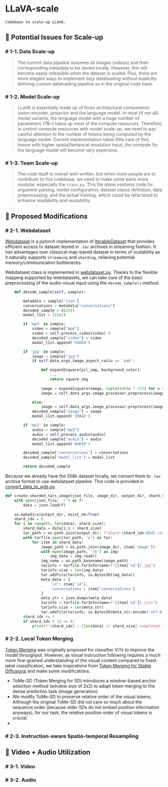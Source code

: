 # LLaVA-scale

`Codebase to scale-up LLaVA.`

## 🎯 Potential Issues for Scale-up

### \# 1-1. Data Scale-up

> The current data pipeline assumes all images (videos) and their corresponding metadata to be stored locally. However, this will become easily infeasible when the dataset is scaled. Plus, there are more elegant ways to implement *lazy dataloading* without explicitly defining custom dataloading pipeline as in the original code base.

### \# 1-2. Model Scale-up

> LLaVA is essentially made up of three architectural components: vision encoder, projector and the language model. In most (if not all) model variants, the language model with a huge number of parameters (7B~) takes up most of the compute resources. Therefore, to control compute resources with model scale-up, we need to pay careful attention to the number of tokens being computed by the language model. Current implementation takes little care of this, hence with higher spatial/temporal resolution input, the compute for the language model will become very expensive.

### \# 1-3. Team Scale-up

> The code itself is overall well-written, but when more people are to contribute to this codebase, we need to make some parts more modular, especially the `train.py`. This file alone contains code for argument parsing, model configuration, dataset classs definition, data preprocessing, and the actual training, which could be refactored to enhance readability and reusability.

## 🎯 Proposed Modifications

### \# 2-1. Webdataset

[Webdataset](https://webdataset.github.io/webdataset/) is a pytorch implementation of [IterableDataset](https://pytorch.org/docs/stable/data.html#torch.utils.data.IterableDataset) that provides efficient access to dataset stored in `.tar` archives in streaming fashion. It has advantages over classical map-based dataset in terms of scalability as it naturally supports `streaming` and `sharding`, relieving potential memory/communication bottlenecks.

Webdataset class is implemented in [webdataset.py](). Thanks to the flexible mapping supported by webdatasets, we can take care of the basic preprocessing of the audio-visual input using the `decode_sample()` method.

```python
    def decode_sample(self, sample):

        metadata = sample['json']
        conversations = metadata["conversations"]
        decoded_sample = dict()
        modal_list = list()

        if 'mp4' in sample:
            video = sample["mp4"]
            video = self.process_video(video) # 
            decoded_sample["video"] = video
            modal_list.append('VIDEO')

        if 'jpg' in sample:
            image = sample["jpg"]
            if self.data_args.image_aspect_ratio == 'pad':

                def expand2square(pil_img, background_color):
                    ...
                    return square_img
        
                image = expand2square(image, tuple(int(x * 255) for x in self.data_args.image_processor.image_mean))
                image = self.data_args.image_processor.preprocess(image, return_tensors='pt')['pixel_values'][0]

            else:
                image = self.data_args.image_processor.preprocess(image, return_tensors='pt')['pixel_values'][0]
            decoded_sample["image"] = image
            modal_list.append('IMAGE')

        if 'mp3' in sample:
            audio = sample["mp3"]
            audio = self.process_audio(audio)
            decoded_sample["audio"] = audio
            modal_list.append('AUDIO')

        decoded_sample['conversations'] = conversations
        decoded_sample['modal_list'] = modal_list

        return decoded_sample
```

Because we already have the 558k dataset locally, we convert them to `.tar` archive format to use webdataset pipeline. This code is provided in [convert_data_to_wds.py]().

```python
def create_sharded_tars_image(json_file, image_dir, output_dir, shard_size=1000):
    with open(json_file, 'r') as f:
        data = json.load(f)
    
    os.makedirs(output_dir, exist_ok=True)
    shard_idx = 0
    for i in range(0, len(data), shard_size):
        shard_data = data[i:i + shard_size]
        tar_path = os.path.join(output_dir, f"shard-{shard_idx:05d}.tar")
        with tarfile.open(tar_path, 'w') as tar:
            for item in shard_data:
                image_path = os.path.join(image_dir, item['image'])
                with open(image_path, 'rb') as img:
                    img_data = img.read()
                img_name = os.path.basename(image_path)
                tarinfo = tarfile.TarInfo(name=f"{item['id']}.jpg")
                tarinfo.size = len(img_data)
                tar.addfile(tarinfo, io.BytesIO(img_data))
                meta_data = {
                    'id': item['id'],
                    'conversations': item['conversations']
                }
                meta_str = json.dumps(meta_data)
                tarinfo = tarfile.TarInfo(name=f"{item['id']}.json")
                tarinfo.size = len(meta_str)
                tar.addfile(tarinfo, io.BytesIO(meta_str.encode('utf-8')))
        shard_idx += 1
        if shard_idx % 10 == 0:
            print(f"{shard_idx} / {len(data) // shard_size} completed.")
```

### \# 2-2. Local Token Merging

[Token Merging](https://arxiv.org/abs/2210.09461) was originally proposed for classifier ViTs to improve the model throughput. However, as visual instruction following requires a much more fine-grained understanding of the visual content compared to fixed-label classification, we take inspirations from [Token Merging for Stable Diffusions](https://arxiv.org/abs/2303.17604) and make some modifications.

- ToMe-SD (Token Merging for SD) introduces a window-based anchor selection method (window size of 2x2) to adapt token merging to the dense prediction task (image generation).
- We modify ToMe-SD to preserve relative order of the visual tokens. Although the original ToMe-SD did not care so much about the sequence order (because older SDs do not embed position information anyways), for our task, the relative position order of visual tokens is crucial.
- 

### \# 2-3. Instruction-aware Spatio-temporal Resampling

## 🎯 Video + Audio Utilization

### \# 3-1. Video

### \# 3-2. Audio